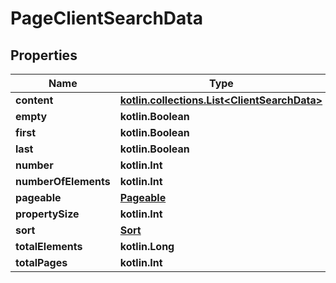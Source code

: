 
# PageClientSearchData

## Properties
| Name | Type | Description | Notes |
| ------------ | ------------- | ------------- | ------------- |
| **content** | [**kotlin.collections.List&lt;ClientSearchData&gt;**](ClientSearchData.md) |  |  [optional] |
| **empty** | **kotlin.Boolean** |  |  [optional] |
| **first** | **kotlin.Boolean** |  |  [optional] |
| **last** | **kotlin.Boolean** |  |  [optional] |
| **number** | **kotlin.Int** |  |  [optional] |
| **numberOfElements** | **kotlin.Int** |  |  [optional] |
| **pageable** | [**Pageable**](Pageable.md) |  |  [optional] |
| **propertySize** | **kotlin.Int** |  |  [optional] |
| **sort** | [**Sort**](Sort.md) |  |  [optional] |
| **totalElements** | **kotlin.Long** |  |  [optional] |
| **totalPages** | **kotlin.Int** |  |  [optional] |



